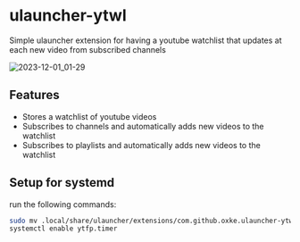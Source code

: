 # ulauncher-ytwl
Simple ulauncher extension for having a youtube watchlist that updates at each new video from subscribed channels

![2023-12-01\_01-29](https://github.com/Oxke/ulauncher-ytwl/assets/40807290/68f126bf-f83e-4893-b2a1-b67d8fca4157)

## Features
- Stores a watchlist of youtube videos
- Subscribes to channels and automatically adds new videos to the watchlist
- Subscribes to playlists and automatically adds new videos to the watchlist

## Setup for systemd
run the following commands:

```bash
sudo mv .local/share/ulauncher/extensions/com.github.oxke.ulauncher-ytwl/ytfp.* /etc/systemd/system/
systemctl enable ytfp.timer
```

